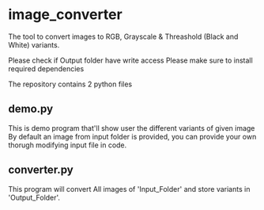 # image_converter
The tool to convert images to RGB, Grayscale &amp; Threashold (Black and White) variants. 

Please check if Output folder have write access
Please make sure to install required dependencies

The repository contains 2 python files
## demo.py
This is demo program that'll show user the different variants of given image
By default an image from input folder is provided, you can provide your own thorugh modifying input file in code.

## converter.py
This program will convert All images of 'Input_Folder' and store variants in 'Output_Folder'.
